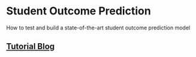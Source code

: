 # Student Outcome Prediction
How to test and build a state-of-the-art student outcome prediction model


## [Tutorial Blog](https://medium.com/@Jake_2287/student-outcome-prediction-36702de0f4a3)
